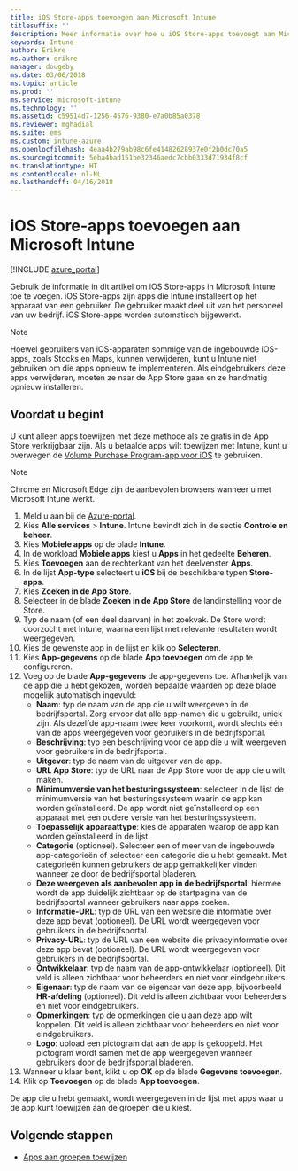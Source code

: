 ```yaml
---
title: iOS Store-apps toevoegen aan Microsoft Intune
titlesuffix: ''
description: Meer informatie over hoe u iOS Store-apps toevoegt aan Microsoft Intune.
keywords: Intune
author: Erikre
ms.author: erikre
manager: dougeby
ms.date: 03/06/2018
ms.topic: article
ms.prod: ''
ms.service: microsoft-intune
ms.technology: ''
ms.assetid: c59514d7-1256-4576-9380-e7a0b85a0378
ms.reviewer: mghadial
ms.suite: ems
ms.custom: intune-azure
ms.openlocfilehash: 4eaa4b279ab98c6fe41482628937e0f2b0dc70a5
ms.sourcegitcommit: 5eba4bad151be32346aedc7cbb0333d71934f8cf
ms.translationtype: HT
ms.contentlocale: nl-NL
ms.lasthandoff: 04/16/2018
---
```

# <a name="how-to-add-ios-store-apps-to-microsoft-intune"></a>iOS Store-apps toevoegen aan Microsoft Intune

[!INCLUDE [azure_portal](./includes/azure_portal.md)]

Gebruik de informatie in dit artikel om iOS Store-apps in Microsoft Intune toe te voegen. iOS Store-apps zijn apps die Intune installeert op het apparaat van een gebruiker. De gebruiker maakt deel uit van het personeel van uw bedrijf. iOS Store-apps worden automatisch bijgewerkt.

>[!NOTE]
>Hoewel gebruikers van iOS-apparaten sommige van de ingebouwde iOS-apps, zoals Stocks en Maps, kunnen verwijderen, kunt u Intune niet gebruiken om die apps opnieuw te implementeren. Als eindgebruikers deze apps verwijderen, moeten ze naar de App Store gaan en ze handmatig opnieuw installeren.

## <a name="before-you-start"></a>Voordat u begint

U kunt alleen apps toewijzen met deze methode als ze gratis in de App Store verkrijgbaar zijn. Als u betaalde apps wilt toewijzen met Intune, kunt u overwegen de [Volume Purchase Program-app voor iOS](vpp-apps-ios.md) te gebruiken.

>[!NOTE]
>Chrome en Microsoft Edge zijn de aanbevolen browsers wanneer u met Microsoft Intune werkt.

1. Meld u aan bij de [Azure-portal](https://portal.azure.com).
2. Kies **Alle services** > **Intune**. Intune bevindt zich in de sectie **Controle en beheer**.
3. Kies **Mobiele apps** op de blade **Intune**.
4. In de workload **Mobiele apps** kiest u **Apps** in het gedeelte **Beheren**.
5. Kies **Toevoegen** aan de rechterkant van het deelvenster **Apps**.
6. In de lijst **App-type** selecteert u **iOS** bij de beschikbare typen **Store-apps**.
7. Kies **Zoeken in de App Store**.
8. Selecteer in de blade **Zoeken in de App Store** de landinstelling voor de Store.
9. Typ de naam (of een deel daarvan) in het zoekvak. De Store wordt doorzocht met Intune, waarna een lijst met relevante resultaten wordt weergegeven.
10. Kies de gewenste app in de lijst en klik op **Selecteren**.
11. Kies **App-gegevens** op de blade **App toevoegen** om de app te configureren.
12. Voeg op de blade **App-gegevens** de app-gegevens toe. Afhankelijk van de app die u hebt gekozen, worden bepaalde waarden op deze blade mogelijk automatisch ingevuld:
    - **Naam**: typ de naam van de app die u wilt weergeven in de bedrijfsportal. Zorg ervoor dat alle app-namen die u gebruikt, uniek zijn. Als dezelfde app-naam twee keer voorkomt, wordt slechts één van de apps weergegeven voor gebruikers in de bedrijfsportal.
    - **Beschrijving**: typ een beschrijving voor de app die u wilt weergeven voor gebruikers in de bedrijfsportal.
    - **Uitgever**: typ de naam van de uitgever van de app.
    - **URL App Store**: typ de URL naar de App Store voor de app die u wilt maken.
    - **Minimumversie van het besturingssysteem**: selecteer in de lijst de minimumversie van het besturingssysteem waarin de app kan worden geïnstalleerd. De app wordt niet geïnstalleerd op een apparaat met een oudere versie van het besturingssysteem.
    - **Toepasselijk apparaattype**: kies de apparaten waarop de app kan worden geïnstalleerd in de lijst.
    - **Categorie** (optioneel). Selecteer een of meer van de ingebouwde app-categorieën of selecteer een categorie die u hebt gemaakt. Met categorieën kunnen gebruikers de app gemakkelijker vinden wanneer ze door de bedrijfsportal bladeren.
    - **Deze weergeven als aanbevolen app in de bedrijfsportal**: hiermee wordt de app duidelijk zichtbaar op de startpagina van de bedrijfsportal wanneer gebruikers naar apps zoeken.
    - **Informatie-URL**: typ de URL van een website die informatie over deze app bevat (optioneel). De URL wordt weergegeven voor gebruikers in de bedrijfsportal.
    - **Privacy-URL**: typ de URL van een website die privacyinformatie over deze app bevat (optioneel). De URL wordt weergegeven voor gebruikers in de bedrijfsportal.
    - **Ontwikkelaar**: typ de naam van de app-ontwikkelaar (optioneel). Dit veld is alleen zichtbaar voor beheerders en niet voor eindgebruikers.
    - **Eigenaar**: typ de naam van de eigenaar van deze app, bijvoorbeeld **HR-afdeling** (optioneel).  Dit veld is alleen zichtbaar voor beheerders en niet voor eindgebruikers.
    - **Opmerkingen**: typ de opmerkingen die u aan deze app wilt koppelen. Dit veld is alleen zichtbaar voor beheerders en niet voor eindgebruikers.
    - **Logo**: upload een pictogram dat aan de app is gekoppeld. Het pictogram wordt samen met de app weergegeven wanneer gebruikers door de bedrijfsportal bladeren.
13. Wanneer u klaar bent, klikt u op **OK** op de blade **Gegevens toevoegen**.
14. Klik op **Toevoegen** op de blade **App toevoegen**.

De app die u hebt gemaakt, wordt weergegeven in de lijst met apps waar u de app kunt toewijzen aan de groepen die u kiest.

## <a name="next-steps"></a>Volgende stappen

- [Apps aan groepen toewijzen](apps-deploy.md)
